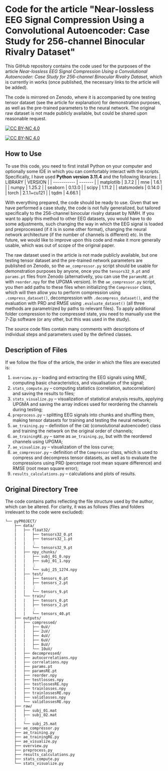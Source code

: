 # Code for the article "Near-lossless EEG Signal Compression Using a Convolutional Autoencoder: Case Study for 256-channel Binocular Rivalry Dataset"
This GitHub repository contains the code used for the purposes of the article *Near-lossless EEG Signal Compression Using a Convolutional Autoencoder: Case Study for 256-channel Binocular Rivalry Dataset*, which is currently in works (once published, the necessary links to the article will be added).

The code is mirrored on Zenodo, where it is accompanied by one testing tensor dataset (see the article for explanation) for demonstration purposes, as well as the pre-trained parameters to the neural network. The original raw dataset is not made publicly available, but could be shared upon reasonable request.

[![CC BY-NC 4.0][cc-by-nc-shield]][cc-by-nc]

[![CC BY-NC 4.0][cc-by-nc-image]][cc-by-nc]

[cc-by-nc]: https://creativecommons.org/licenses/by-nc/4.0/
[cc-by-nc-image]: https://licensebuttons.net/l/by-nc/4.0/88x31.png
[cc-by-nc-shield]: https://img.shields.io/badge/License-CC%20BY--NC%204.0-lightgrey.svg

## How to Use
To use this code, you need to first install Python on your computer and optionally some IDE in which you can comfortably interact with the scripts. Specifically, I have used **Python version 3.11.4** and the following libraries:
| LIBRARY     | VERSION     |
| ----------- | -------     |
| matplotlib  | 3.7.2       |
| mne         | 1.6.1       |
| numpy       | 1.25.2      |
| seaborn     | 0.13.0      |
| scipy       | 1.11.2      |
| statsmodels | 0.14.0      |
| torch       | 2.1.1+cu121 |
| tqdm        | 4.66.1      |

With everything prepared, the code should be ready to use. Given that we have performed a case study, the code is not fully generalized, but tailored specifically to the 256-channel binocular rivalry dataset by NIMH. If you want to apply this method to other EEG datasets, you would have to do some adjustments, such changing the way in which the EEG signal is loaded and preprocessed (if it is in some other format), changing the neural network architecture (if the number of channels is different) etc. In the future, we would like to improve upon this code and make it more generally usable, which was out of scope of the original paper.

The raw dataset used in the article is not made publicly available, but one testing tensor dataset and the pre-trained network parameters are published on Zenodo, so the `ae_compressor.py` script should be usable for demonstration purposes by anyone, once you the `tensors32_0.pt` and `params.pt` files from Zenodo (alternativelly, you can use the `paramsRE.pt` with `reorder.npy` for the UPGMA version). In the `ae_compressor.py` script, you then add paths to these files when initializing the `Compressor` class, which will then allow you to perform compression using `.compress_dataset()`, decompression with `.decompress_dataset()`, and the evaluation with PRD and RMSE using `.evaluate_dataset()` (all three methods are parametrized by paths to relevant files). To apply additional folder compression to the compressed state, you need to manually use the 7-Zip software (or any other, but this was used in the study).

The source code files contain many comments with descriptions of individual steps and parameters used by the defined classes.


## Description of Files
If we follow the flow of the article, the order in which the files are executed is:
1) `overview.py` – loading and extracting the EEG signals using MNE, computing basic characteristics, and visualisation of the signal;
2) `stats_compute.py` – computing statistics (correlation, autocorrelation) and saving the results to files;
3) `stats_visualize.py` – visualization of statistical analysis results, applying UPGMA and saving the array indices used for reordering the channels during testing;
4) `preprocess.py` – splitting EEG signals into chunks and shuffling them, making tensor datasets for training and testing the neural network;
5) `ae_training.py` – definition of the `CAE` (convolutional autoencoder) class and training the network on the original order of channels;
6) `ae_trainingRE.py` – same as `ae_training.py`, but with the reordered channels using UPGMA;
7) `ae_visualize.py` – visualization of the loss curve;
8) `ae_compressor.py` – definition of the `Compressor` class, which is used to compress and decompress tensor datasets, as well as to evaluate the compressions using PRD (percentage root mean square difference) and RMSE (root mean square error);
9) `results_calculations.py` – calculations and plots of results.

## Original Directory Tree
The code contains paths reflecting the file structure used by the author, which can be altered. For clarity, it was as follows (files and folders irrelevant to the code were excluded):
```
└── pyPROJECT/
    ├── data/
    |   ├── float32/
    |   |   ├── tensors32_0.pt
    |   |   ├── tensors32_1.pt
    |   |   ⋮
    |   |   └── tensors32_9.pt
    |   ├── npy_chunks/
    |   |   ├── subj_01_0.npy
    |   |   ├── subj_01_1.npy
    |   |   ⋮
    |   |   └── subj_25_1274.npy
    |   ├── test/
    |   |   ├── tensors_0.pt
    |   |   ├── tensors_2.pt
    |   |   ⋮
    |   |   └── tensors_9.pt
    |   └── train/
    |   |   ├── tensors_0.pt
    |   |   ├── tensors_2.pt
    |   |   ⋮
    |   |   └── tensors_40.pt
    ├── outputs/
    |   ├── compressed/
    |   |   ├── 0uV/
    |   |   ├── 2uV/
    |   |   ├── 4uV/
    |   |   ├── 6uV/
    |   |   ├── 8uV/
    |   |   └── 10uV/
    |   ├── decompressed/
    |   ├── autocorrelations.npy
    |   ├── correlations.npy
    |   ├── params.pt
    |   ├── paramsRE.pt
    |   ├── reorder.npy
    |   ├── testlosses.npy
    |   ├── testlossesRE.npy
    |   ├── trainlosses.npy
    |   ├── trainlossesRE.npy
    |   ├── validlosses.npy
    |   └── validlossesRE.npy
    ├── raw/
    |   ├── subj_01.mat
    |   ├── subj_02.mat
    |   ⋮
    |   └── subj_25.mat
    ├── ae_compressor.py
    ├── ae_training.py
    ├── ae_trainingRE.py
    ├── ae_visualize.py
    ├── overview.py
    ├── preprocess.py
    ├── results_calculations.py
    ├── stats_compute.py
    └── stats_visualize.py
```
